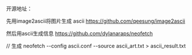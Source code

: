
开源地址：

先用image2ascii将图片生成 ascii
https://github.com/qeesung/image2ascii


然后用ascii生成信息
https://github.com/dylanaraps/neofetch


// 生成
neofetch --config ascii.conf --source ascii_art.txt > ascii_result.txt